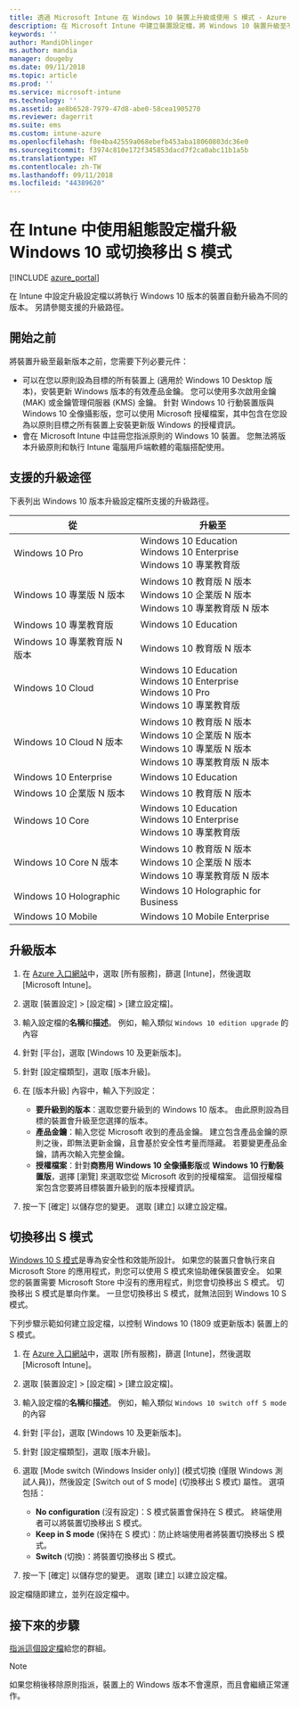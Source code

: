 ```yaml
---
title: 透過 Microsoft Intune 在 Windows 10 裝置上升級或使用 S 模式 - Azure | Microsoft Docs
description: 在 Microsoft Intune 中建立裝置設定檔，將 Windows 10 裝置升級至不同的版本。 例如，您可以將 Windows 10 專業版升級至 Windows 10 企業版。 您也可以使用組態設定檔，在裝置上啟用或切換移出 S 模式。 另請參閱 Windows 10 專業版、N 版本、教育版、雲端版、企業版、核心版、全像攝影版和行動裝置版的支援升級路徑。
keywords: ''
author: MandiOhlinger
ms.author: mandia
manager: dougeby
ms.date: 09/11/2018
ms.topic: article
ms.prod: ''
ms.service: microsoft-intune
ms.technology: ''
ms.assetid: ae8b6528-7979-47d8-abe0-58cea1905270
ms.reviewer: dagerrit
ms.suite: ems
ms.custom: intune-azure
ms.openlocfilehash: f0e4ba42559a068ebefb453aba18060803dc36e0
ms.sourcegitcommit: f3974c810e172f345853dacd7f2ca0abc11b1a5b
ms.translationtype: HT
ms.contentlocale: zh-TW
ms.lasthandoff: 09/11/2018
ms.locfileid: "44389620"
---
```

# <a name="use-a-configuration-profile-to-upgrade-windows-10-or-switch-from-s-mode-in-intune"></a>在 Intune 中使用組態設定檔升級 Windows 10 或切換移出 S 模式
[!INCLUDE [azure_portal](./includes/azure_portal.md)]

在 Intune 中設定升級設定檔以將執行 Windows 10 版本的裝置自動升級為不同的版本。 另請參閱支援的升級路徑。

## <a name="before-you-begin"></a>開始之前
將裝置升級至最新版本之前，您需要下列必要元件：

- 可以在您以原則設為目標的所有裝置上 (適用於 Windows 10 Desktop 版本)，安裝更新 Windows 版本的有效產品金鑰。 您可以使用多次啟用金鑰 (MAK) 或金鑰管理伺服器 (KMS) 金鑰。 針對 Windows 10 行動裝置版與 Windows 10 全像攝影版，您可以使用 Microsoft 授權檔案，其中包含在您設為以原則目標之所有裝置上安裝更新版 Windows 的授權資訊。
- 會在 Microsoft Intune 中註冊您指派原則的 Windows 10 裝置。 您無法將版本升級原則和執行 Intune 電腦用戶端軟體的電腦搭配使用。

## <a name="supported-upgrade-paths"></a>支援的升級途徑
下表列出 Windows 10 版本升級設定檔所支援的升級路徑。

| 從 | 升級至 |
|---|---|
| Windows 10 Pro | Windows 10 Education <br/>Windows 10 Enterprise <br/>Windows 10 專業教育版 |
| Windows 10 專業版 N 版本 | Windows 10 教育版 N 版本 <br/>Windows 10 企業版 N 版本 <br/>Windows 10 專業教育版 N 版本 | 
| Windows 10 專業教育版 | Windows 10 Education | 
| Windows 10 專業教育版 N 版本 | Windows 10 教育版 N 版本 |
| Windows 10 Cloud | Windows 10 Education <br/>Windows 10 Enterprise <br/>Windows 10 Pro <br/>Windows 10 專業教育版 | 
| Windows 10 Cloud N 版本 | Windows 10 教育版 N 版本 <br/>Windows 10 企業版 N 版本 <br/>Windows 10 專業版 N 版本 <br/>Windows 10 專業教育版 N 版本 | 
| Windows 10 Enterprise | Windows 10 Education | 
| Windows 10 企業版 N 版本 | Windows 10 教育版 N 版本 | 
| Windows 10 Core | Windows 10 Education <br/>Windows 10 Enterprise <br/>Windows 10 專業教育版 | 
| Windows 10 Core N 版本 | Windows 10 教育版 N 版本 <br/>Windows 10 企業版 N 版本 <br/>Windows 10 專業教育版 N 版本 | 
| Windows 10 Holographic | Windows 10 Holographic for Business |
| Windows 10 Mobile | Windows 10 Mobile Enterprise |


<!-- Testing a new table on 3/5/18 

The following lists provide the supported upgrade paths for the Windows 10 edition upgrade profile. The Windows 10 edition to upgrade to is in bold followed by the list of supported editions that you can upgrade from:

**Windows 10 Education**
- Windows 10 Pro
- Windows 10 Pro Education
- Windows 10 Cloud
- Windows 10 Enterprise
- Windows 10 Core
    
**Windows 10 Education N edition**    
- Windows 10 Pro N edition
- Windows 10 Pro Education N edition
- Windows 10 Cloud N edition
- Windows 10 Enterprise N edition
- Windows 10 Core N edition
    
**Windows 10 Enterprise**
- Windows 10 Pro
- Windows 10 Cloud
- Windows 10 Core
    
**Windows 10 Enterprise N edition**
- Windows 10 Pro N edition
- Windows 10 Cloud N edition
- Windows 10 Core N edition
    
**Windows 10 Pro**
- Windows 10 Cloud
    
**Windows 10 Pro N edition**
- Windows 10 Cloud N edition
    
**Windows 10 Pro Education**
- Windows 10 Pro
- Windows 10 Cloud
- Windows 10 Core
    
**Windows 10 Pro Education N edition**
- Windows 10 Pro N edition
- Windows 10 Cloud N edition
- Windows 10 Core N edition

**Windows 10 Holographic for Business**
- Windows 10 Holographic

**Windows 10 Mobile Enterprise**
- Windows 10 Mobile -->

<!--The following table provides information about the supported upgrade paths for Windows 10 editions in this policy:

![supported](./media/check_grn.png)  (X) = not supported    
![unsupported](./media/x_blk.png)    (green checkmark) = supported    

|Upgrade from edition\Upgrade to edition|Education|Education N|Pro Education|Pro Education N|Enterprise|Enterprise N|Professional|Professional N|Mobile Enterprise|Holographic for Business|
|--------|--------|--------|--------|--------|--------|--------|--------|--------|--------|--------|--------|
|Pro|![supported](./media/check_grn.png)|![unsupported](./media/x_blk.png)|![supported](./media/check_grn.png)|![unsupported](./media/x_blk.png)|![supported](./media/check_grn.png)|![unsupported](./media/x_blk.png)|![unsupported](./media/x_blk.png)|![unsupported](./media/x_blk.png)|![unsupported](./media/x_blk.png)|![unsupported](./media/x_blk.png)|
|Pro N|![unsupported](./media/x_blk.png)|![supported](./media/check_grn.png)|![unsupported](./media/x_blk.png)|![supported](./media/check_grn.png)|![unsupported](./media/x_blk.png)|![supported](./media/check_grn.png)|![unsupported](./media/x_blk.png)|![unsupported](./media/x_blk.png)|![unsupported](./media/x_blk.png)|![unsupported](./media/x_blk.png)|
|Pro Education|![supported](./media/check_grn.png)|![unsupported](./media/x_blk.png)|![unsupported](./media/x_blk.png)|![unsupported](./media/x_blk.png)|![unsupported](./media/x_blk.png)|![unsupported](./media/x_blk.png)|![unsupported](./media/x_blk.png)|![unsupported](./media/x_blk.png)|![unsupported](./media/x_blk.png)|![unsupported](./media/x_blk.png)|
|Pro Education N|![unsupported](./media/x_blk.png)|![supported](./media/check_grn.png)|![unsupported](./media/x_blk.png)|![unsupported](./media/x_blk.png)|![unsupported](./media/x_blk.png)|![unsupported](./media/x_blk.png)|![unsupported](./media/x_blk.png)|![unsupported](./media/x_blk.png)|![unsupported](./media/x_blk.png)|![unsupported](./media/x_blk.png)|
|Cloud|![supported](./media/check_grn.png)|![unsupported](./media/x_blk.png)|![supported](./media/check_grn.png)|![unsupported](./media/x_blk.png)|![supported](./media/check_grn.png)|![unsupported](./media/x_blk.png)|![supported](./media/check_grn.png)|![unsupported](./media/x_blk.png)|![unsupported](./media/x_blk.png)|![unsupported](./media/x_blk.png)|
|Cloud N|![unsupported](./media/x_blk.png)|![supported](./media/check_grn.png)|![unsupported](./media/x_blk.png)|![supported](./media/check_grn.png)|![unsupported](./media/x_blk.png)|![supported](./media/check_grn.png)|![unsupported](./media/x_blk.png)|![supported](./media/check_grn.png)|![unsupported](./media/x_blk.png)|![unsupported](./media/x_blk.png)|
|Enterprise|![supported](./media/check_grn.png)|![unsupported](./media/x_blk.png)|![unsupported](./media/x_blk.png)|![unsupported](./media/x_blk.png)|![unsupported](./media/x_blk.png)|![unsupported](./media/x_blk.png)|![unsupported](./media/x_blk.png)|![unsupported](./media/x_blk.png)|![unsupported](./media/x_blk.png)|![unsupported](./media/x_blk.png)|
|Enterprise N|![unsupported](./media/x_blk.png)|![supported](./media/check_grn.png)|![unsupported](./media/x_blk.png)|![unsupported](./media/x_blk.png)|![unsupported](./media/x_blk.png)|![unsupported](./media/x_blk.png)|![unsupported](./media/x_blk.png)|![unsupported](./media/x_blk.png)|![unsupported](./media/x_blk.png)|![unsupported](./media/x_blk.png)|
|Core|![supported](./media/check_grn.png)|![unsupported](./media/x_blk.png)|![supported](./media/check_grn.png)|![unsupported](./media/x_blk.png)|![unsupported](./media/x_blk.png)|![unsupported](./media/x_blk.png)   |![unsupported](./media/x_blk.png)|![unsupported](./media/x_blk.png)|![unsupported](./media/x_blk.png)|![unsupported](./media/x_blk.png)|
|Core N|![unsupported](./media/x_blk.png)|![supported](./media/check_grn.png)|![unsupported](./media/x_blk.png)|![supported](./media/check_grn.png)|![unsupported](./media/x_blk.png)|![unsupported](./media/x_blk.png)|![unsupported](./media/x_blk.png)|![unsupported](./media/x_blk.png)|![unsupported](./media/x_blk.png)|![unsupported](./media/x_blk.png)|
|Mobile|![unsupported](./media/x_blk.png)|![unsupported](./media/x_blk.png)|![unsupported](./media/x_blk.png)|![unsupported](./media/x_blk.png)|![unsupported](./media/x_blk.png)|![unsupported](./media/x_blk.png)|![unsupported](./media/x_blk.png)|![unsupported](./media/x_blk.png)|![supported](./media/check_grn.png)|![unsupported](./media/x_blk.png)|
|Holographic|![unsupported](./media/x_blk.png)|![unsupported](./media/x_blk.png)|![unsupported](./media/x_blk.png)|![unsupported](./media/x_blk.png)|![unsupported](./media/x_blk.png)|![unsupported](./media/x_blk.png)|![unsupported](./media/x_blk.png)|![unsupported](./media/x_blk.png)|![unsupported](./media/x_blk.png)|![supported](./media/check_grn.png) -->

## <a name="upgrade-the-edition"></a>升級版本

1. 在 [Azure 入口網站](https://portal.azure.com)中，選取 [所有服務]，篩選 [Intune]，然後選取 [Microsoft Intune]。
2. 選取 [裝置設定] > [設定檔] > [建立設定檔]。
3. 輸入設定檔的**名稱**和**描述**。 例如，輸入類似 `Windows 10 edition upgrade` 的內容
4. 針對 [平台]，選取 [Windows 10 及更新版本]。
5. 針對 [設定檔類型]，選取 [版本升級]。
6. 在 [版本升級] 內容中，輸入下列設定：

   - **要升級到的版本**：選取您要升級到的 Windows 10 版本。 由此原則設為目標的裝置會升級至您選擇的版本。
   - **產品金鑰**：輸入您從 Microsoft 收到的產品金鑰。 建立包含產品金鑰的原則之後，即無法更新金鑰，且會基於安全性考量而隱藏。 若要變更產品金鑰，請再次輸入完整金鑰。
   - **授權檔案**：針對**商務用 Windows 10 全像攝影版**或 **Windows 10 行動裝置版**，選擇 [瀏覽] 來選取您從 Microsoft 收到的授權檔案。 這個授權檔案包含您要將目標裝置升級到的版本授權資訊。

7. 按一下 [確定] 以儲存您的變更。 選取 [建立] 以建立設定檔。

## <a name="switch-out-of-s-mode"></a>切換移出 S 模式

[Windows 10 S 模式](https://support.microsoft.com/help/4456067/windows-10-switch-out-of-s-mode)是專為安全性和效能所設計。 如果您的裝置只會執行來自 Microsoft Store 的應用程式，則您可以使用 S 模式來協助確保裝置安全。 如果您的裝置需要 Microsoft Store 中沒有的應用程式，則您會切換移出 S 模式。 切換移出 S 模式是單向作業。 一旦您切換移出 S 模式，就無法回到 Windows 10 S 模式。

下列步驟示範如何建立設定檔，以控制 Windows 10 (1809 或更新版本) 裝置上的 S 模式。

1. 在 [Azure 入口網站](https://portal.azure.com)中，選取 [所有服務]，篩選 [Intune]，然後選取 [Microsoft Intune]。
2. 選取 [裝置設定] > [設定檔] > [建立設定檔]。
3. 輸入設定檔的**名稱**和**描述**。 例如，輸入類似 `Windows 10 switch off S mode` 的內容
4. 針對 [平台]，選取 [Windows 10 及更新版本]。
5. 針對 [設定檔類型]，選取 [版本升級]。
6. 選取 [Mode switch (Windows Insider only)] \(模式切換 (僅限 Windows 測試人員)\)，然後設定 [Switch out of S mode] \(切換移出 S 模式\) 屬性。 選項包括：

    - **No configuration** \(沒有設定\)：S 模式裝置會保持在 S 模式。 終端使用者可以將裝置切換移出 S 模式。
    - **Keep in S mode** \(保持在 S 模式\)：防止終端使用者將裝置切換移出 S 模式。
    - **Switch** \(切換\)：將裝置切換移出 S 模式。

7. 按一下 [確定] 以儲存您的變更。 選取 [建立] 以建立設定檔。

設定檔隨即建立，並列在設定檔中。

## <a name="next-steps"></a>接下來的步驟

[指派這個設定檔](device-profile-assign.md)給您的群組。

>[!NOTE]
>如果您稍後移除原則指派，裝置上的 Windows 版本不會還原，而且會繼續正常運作。
